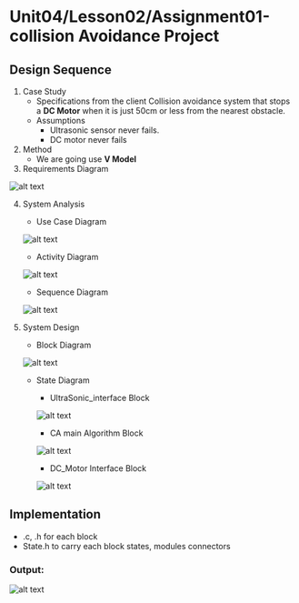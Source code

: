 # Unit04/Lesson02/Assignment01-collision Avoidance Project
## Design Sequence
1. Case Study
    - Specifications from the client
    Collision avoidance system that stops a **DC Motor** when it is just 50cm or less from the nearest obstacle.
    - Assumptions
        - Ultrasonic sensor never fails.
        - DC motor never fails
2. Method
    - We are going use **V Model**
3. Requirements Diagram

![alt text](figures/CA_Requiements.png)

4. System Analysis
    - Use Case Diagram
    
    ![alt text](figures/CA_Use_Case.png)
    
    - Activity Diagram
    
    ![alt text](figures/CA_Activity.png)
    
    - Sequence Diagram
    
    ![alt text](figures/CA_Sequence.png)

5. System Design
    - Block Diagram
    
    ![alt text](figures/CA_Block.png)
    
    - State Diagram
        - UltraSonic_interface Block
        
        ![alt text](figures/CA_US.png)
        
        - CA main Algorithm Block
        
        ![alt text](figures/CA_Main_Algo.png)
        
        - DC_Motor Interface Block
        
        ![alt text](figures/CA_DC_Mottor.png)

## Implementation
- .c, .h for each block
- State.h to carry each block states, modules connectors 
### Output:
![alt text](figures/CA_code_output.png)
